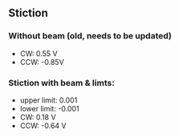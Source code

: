 ## Stiction

### Without beam (old, needs to be updated)

- CW: 0.55 V
- CCW: -0.85V

### Stiction with beam & limts:
- upper limit: 0.001
- lower limit: -0.001
- CW: 0.18 V
- CCW: -0.64 V
